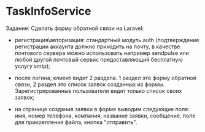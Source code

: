 # TaskInfoService

Задание: Сделать форму обратной связи на Laravel:
 
- регистрация\авторизация: стандартный модуль auth 
(подтверждение регистрации аккаунта должно приходить на почту, в качестве почтового сервера можно использовать например sendpulse или любой другой почтовый сервис предоставляющий бесплатную услугу smtp);
 
- после логина, клиент видит 2 раздела. 1 раздел это форму обратной связи, 2 раздел это список заявок созданных из формы. Зарегистрированные пользователи видят только список своих заявок;
 
- на странице создания заявки в форме выводим следующие поля: 
имя, номер телефона, компания, название заявки, сообщение, поле для прикрепления файла, кнопка "отправить".
